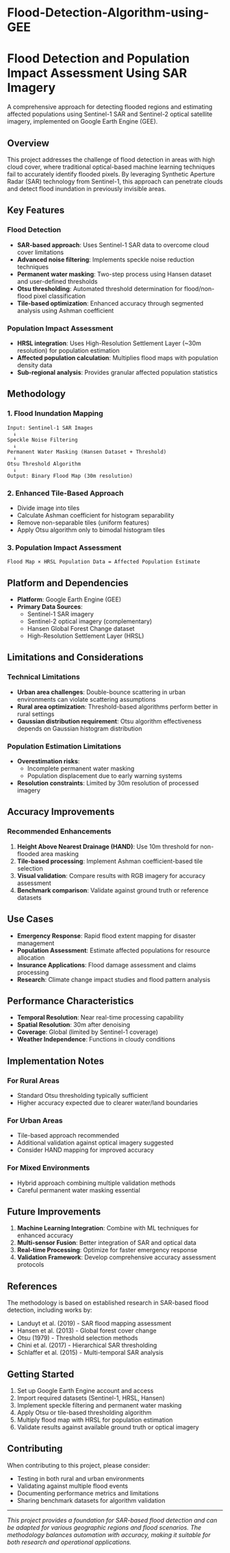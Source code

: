 # Flood-Detection-Algorithm-using-GEE
# Flood Detection and Population Impact Assessment Using SAR Imagery

A comprehensive approach for detecting flooded regions and estimating affected populations using Sentinel-1 SAR and Sentinel-2 optical satellite imagery, implemented on Google Earth Engine (GEE).

## Overview

This project addresses the challenge of flood detection in areas with high cloud cover, where traditional optical-based machine learning techniques fail to accurately identify flooded pixels. By leveraging Synthetic Aperture Radar (SAR) technology from Sentinel-1, this approach can penetrate clouds and detect flood inundation in previously invisible areas.

## Key Features

### Flood Detection
- **SAR-based approach**: Uses Sentinel-1 SAR data to overcome cloud cover limitations
- **Advanced noise filtering**: Implements speckle noise reduction techniques
- **Permanent water masking**: Two-step process using Hansen dataset and user-defined thresholds
- **Otsu thresholding**: Automated threshold determination for flood/non-flood pixel classification
- **Tile-based optimization**: Enhanced accuracy through segmented analysis using Ashman coefficient

### Population Impact Assessment
- **HRSL integration**: Uses High-Resolution Settlement Layer (~30m resolution) for population estimation
- **Affected population calculation**: Multiplies flood maps with population density data
- **Sub-regional analysis**: Provides granular affected population statistics

## Methodology

### 1. Flood Inundation Mapping
```
Input: Sentinel-1 SAR Images
  ↓
Speckle Noise Filtering
  ↓
Permanent Water Masking (Hansen Dataset + Threshold)
  ↓
Otsu Threshold Algorithm
  ↓
Output: Binary Flood Map (30m resolution)
```

### 2. Enhanced Tile-Based Approach
- Divide image into tiles
- Calculate Ashman coefficient for histogram separability
- Remove non-separable tiles (uniform features)
- Apply Otsu algorithm only to bimodal histogram tiles

### 3. Population Impact Assessment
```
Flood Map × HRSL Population Data = Affected Population Estimate
```

## Platform and Dependencies

- **Platform**: Google Earth Engine (GEE)
- **Primary Data Sources**:
  - Sentinel-1 SAR imagery
  - Sentinel-2 optical imagery (complementary)
  - Hansen Global Forest Change dataset
  - High-Resolution Settlement Layer (HRSL)

## Limitations and Considerations

### Technical Limitations
- **Urban area challenges**: Double-bounce scattering in urban environments can violate scattering assumptions
- **Rural area optimization**: Threshold-based algorithms perform better in rural settings
- **Gaussian distribution requirement**: Otsu algorithm effectiveness depends on Gaussian histogram distribution

### Population Estimation Limitations
- **Overestimation risks**:
  - Incomplete permanent water masking
  - Population displacement due to early warning systems
- **Resolution constraints**: Limited by 30m resolution of processed imagery

## Accuracy Improvements

### Recommended Enhancements
1. **Height Above Nearest Drainage (HAND)**: Use 10m threshold for non-flooded area masking
2. **Tile-based processing**: Implement Ashman coefficient-based tile selection
3. **Visual validation**: Compare results with RGB imagery for accuracy assessment
4. **Benchmark comparison**: Validate against ground truth or reference datasets

## Use Cases

- **Emergency Response**: Rapid flood extent mapping for disaster management
- **Population Assessment**: Estimate affected populations for resource allocation
- **Insurance Applications**: Flood damage assessment and claims processing
- **Research**: Climate change impact studies and flood pattern analysis

## Performance Characteristics

- **Temporal Resolution**: Near real-time processing capability
- **Spatial Resolution**: 30m after denoising
- **Coverage**: Global (limited by Sentinel-1 coverage)
- **Weather Independence**: Functions in cloudy conditions

## Implementation Notes

### For Rural Areas
- Standard Otsu thresholding typically sufficient
- Higher accuracy expected due to clearer water/land boundaries

### For Urban Areas
- Tile-based approach recommended
- Additional validation against optical imagery suggested
- Consider HAND mapping for improved accuracy

### For Mixed Environments
- Hybrid approach combining multiple validation methods
- Careful permanent water masking essential

## Future Improvements

1. **Machine Learning Integration**: Combine with ML techniques for enhanced accuracy
2. **Multi-sensor Fusion**: Better integration of SAR and optical data
3. **Real-time Processing**: Optimize for faster emergency response
4. **Validation Framework**: Develop comprehensive accuracy assessment protocols

## References

The methodology is based on established research in SAR-based flood detection, including works by:
- Landuyt et al. (2019) - SAR flood mapping assessment
- Hansen et al. (2013) - Global forest cover change
- Otsu (1979) - Threshold selection methods
- Chini et al. (2017) - Hierarchical SAR thresholding
- Schlaffer et al. (2015) - Multi-temporal SAR analysis

## Getting Started

1. Set up Google Earth Engine account and access
2. Import required datasets (Sentinel-1, HRSL, Hansen)
3. Implement speckle filtering and permanent water masking
4. Apply Otsu or tile-based thresholding algorithm
5. Multiply flood map with HRSL for population estimation
6. Validate results against available ground truth or optical imagery

## Contributing

When contributing to this project, please consider:
- Testing in both rural and urban environments
- Validating against multiple flood events
- Documenting performance metrics and limitations
- Sharing benchmark datasets for algorithm validation

---

*This project provides a foundation for SAR-based flood detection and can be adapted for various geographic regions and flood scenarios. The methodology balances automation with accuracy, making it suitable for both research and operational applications.*
